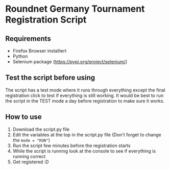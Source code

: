 # Roundnet Germany Tournament Registration Script

## Requirements
- Firefox Browser installiert
- Python
- Selenium package (https://pypi.org/project/selenium/)

## Test the script before using
The script has a test mode where it runs through everything except the final registration click to test if everything is still working. It would be best to run the script in the TEST mode a day before registration to make sure it works.
 
## How to use
1. Download the script.py file
2. Edit the variables at the top in the script.py file (Don't forget to change the `mode = "RUN"`)
3. Run the script few minutes before the registration starts
4. While the script is running look at the console to see if everything is running correct
5. Get registered :D
